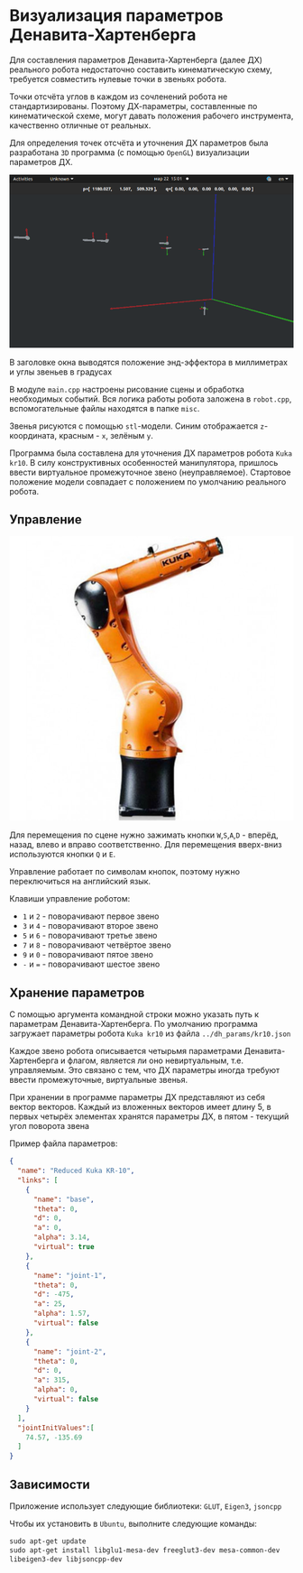 # Визуализация параметров Денавита-Хартенберга

Для составления параметров Денавита-Хартенберга (далее ДХ) реального робота 
недостаточно составить кинематическую схему, требуется совместить 
нулевые точки в звеньях робота. 

Точки отсчёта углов в каждом из сочленений робота не стандартизированы. Поэтому
ДХ-параметры, составленные по кинематической схеме, могут 
давать положения рабочего инструмента, качественно отличные от реальных.

Для определения точек отсчёта и уточнения ДХ параметров была разработана `3D` программа
(с помощью `OpenGL`) визуализации параметров ДХ. 

![](data/img.png)

В заголовке окна выводятся положение энд-эффектора в миллиметрах и углы звеньев в градусах

В модуле `main.cpp` настроены рисование сцены и обработка необходимых событий.
Вся логика работы робота заложена в `robot.cpp`, вспомогательные файлы находятся
в папке `misc`.

Звенья рисуются с помощью `stl`-модели. Синим отображается `z`- координата, 
красным - `x`, зелёным `y`.


Программа была составлена для уточнения ДХ параметров робота `Kuka kr10`. В силу
конструктивных особенностей манипулятора, пришлось ввести виртуальное промежуточное
звено (неуправляемое). Стартовое положение модели совпадает с положением
по умолчанию реального робота.



## Управление

![](data/img2.png)

Для перемещения по сцене нужно зажимать кнопки `W`,`S`,`A`,`D` - 
вперёд, назад, влево и вправо соответственно. Для перемещения вверх-вниз
используются кнопки `Q` и `E`.

Управление работает по символам кнопок, поэтому нужно переключиться на английский язык.

Клавиши управление роботом:
- `1` и `2` - поворачивают первое звено
- `3` и `4` - поворачивают второе звено
- `5` и `6` - поворачивают третье звено
- `7` и `8` - поворачивают четвёртое звено
- `9` и `0` - поворачивают пятое звено
- `-` и `=` - поворачивают шестое звено

## Хранение параметров


С помощью аргумента командной строки можно указать путь к
параметрам Денавита-Хартенберга. По умолчанию программа загружает
параметры робота `Kuka kr10` из файла `../dh_params/kr10.json`

Каждое звено робота описывается четырьмя параметрами Денавита-Хартенберга
и флагом, является ли оно невиртуальным, т.е. управляемым. Это связано с тем, что 
ДХ параметры иногда требуют ввести промежуточные, виртуальные звенья.

При хранении в программе параметры ДХ представляют из себя вектор векторов.
Каждый из вложенных векторов имеет длину 5, в первых
четырёх элементах хранятся параметры ДХ, в пятом - текущий угол поворота звена

Пример файла параметров:

```json
{
  "name": "Reduced Kuka KR-10",
  "links": [
    {
      "name": "base",
      "theta": 0,
      "d": 0,
      "a": 0,
      "alpha": 3.14,
      "virtual": true
    },
    {
      "name": "joint-1",
      "theta": 0,
      "d": -475,
      "a": 25,
      "alpha": 1.57,
      "virtual": false
    },
    {
      "name": "joint-2",
      "theta": 0,
      "d": 0,
      "a": 315,
      "alpha": 0,
      "virtual": false
    }
  ],
  "jointInitValues":[
    74.57, -135.69
  ]
}
```

## Зависимости

Приложение использует следующие библиотеки: `GLUT`, `Eigen3`, `jsoncpp`

Чтобы их установить в `Ubuntu`, выполните следующие команды:

```
sudo apt-get update
sudo apt-get install libglu1-mesa-dev freeglut3-dev mesa-common-dev libeigen3-dev libjsoncpp-dev
```

